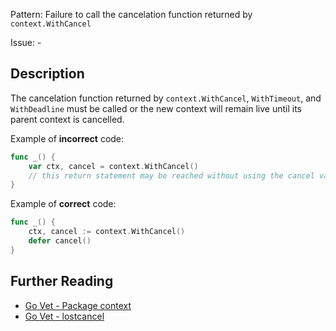 Pattern: Failure to call the cancelation function returned by `context.WithCancel`

Issue: -

## Description

The cancelation function returned by `context.WithCancel`, `WithTimeout`, and `WithDeadline` must be called or the new context will remain live until its parent context is cancelled.


Example of **incorrect** code:

```go
func _() {
	var ctx, cancel = context.WithCancel()
	// this return statement may be reached without using the cancel var
}
```

Example of **correct** code:

```go
func _() {
	ctx, cancel := context.WithCancel()
	defer cancel()
}
```

## Further Reading

* [Go Vet - Package context](https://golang.org/pkg/context/)
* [Go Vet - lostcancel](https://golang.org/cmd/vet/#hdr-Failure_to_call_the_cancelation_function_returned_by_WithCancel)
